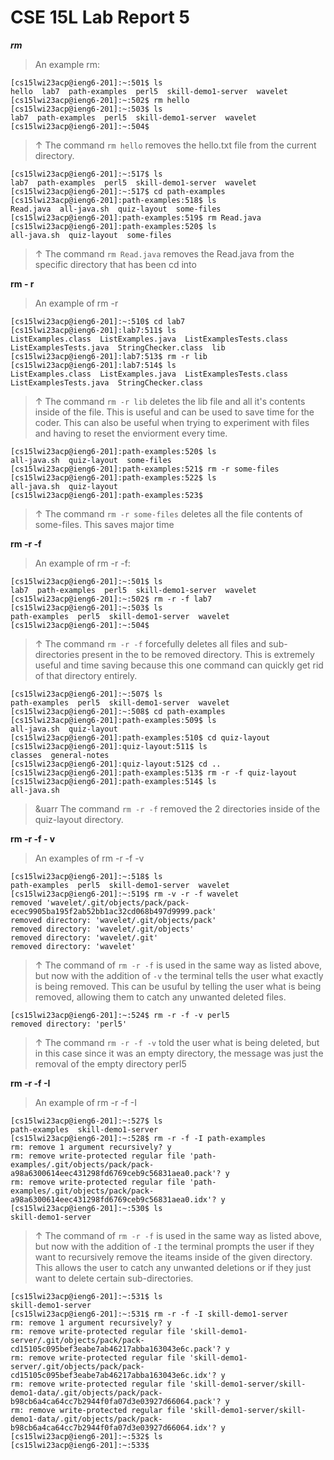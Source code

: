 # CSE 15L Lab Report 5

***rm***

> An example rm: 

```console
[cs15lwi23acp@ieng6-201]:~:501$ ls
hello  lab7  path-examples  perl5  skill-demo1-server  wavelet
[cs15lwi23acp@ieng6-201]:~:502$ rm hello
[cs15lwi23acp@ieng6-201]:~:503$ ls
lab7  path-examples  perl5  skill-demo1-server  wavelet
[cs15lwi23acp@ieng6-201]:~:504$ 
```

> &uarr; The command `rm hello` removes the hello.txt file from the current directory. 

```console 
[cs15lwi23acp@ieng6-201]:~:517$ ls    
lab7  path-examples  perl5  skill-demo1-server  wavelet
[cs15lwi23acp@ieng6-201]:~:517$ cd path-examples
[cs15lwi23acp@ieng6-201]:path-examples:518$ ls
Read.java  all-java.sh  quiz-layout  some-files
[cs15lwi23acp@ieng6-201]:path-examples:519$ rm Read.java
[cs15lwi23acp@ieng6-201]:path-examples:520$ ls
all-java.sh  quiz-layout  some-files
```
>&uarr; The command `rm Read.java` removes the Read.java from the specific directory that has been cd 
into

**rm - r**

> An example of rm -r 

```console 
[cs15lwi23acp@ieng6-201]:~:510$ cd lab7
[cs15lwi23acp@ieng6-201]:lab7:511$ ls
ListExamples.class  ListExamples.java  ListExamplesTests.class  ListExamplesTests.java  StringChecker.class  lib
[cs15lwi23acp@ieng6-201]:lab7:513$ rm -r lib      
[cs15lwi23acp@ieng6-201]:lab7:514$ ls
ListExamples.class  ListExamples.java  ListExamplesTests.class  ListExamplesTests.java  StringChecker.class
```
> &uarr; The command `rm -r lib` deletes the lib file and all it's contents inside of the file. This is useful and can be used to save time 
for the coder. This can also be useful when trying to experiment with files and having to reset the enviorment every time.

```console
[cs15lwi23acp@ieng6-201]:path-examples:520$ ls
all-java.sh  quiz-layout  some-files
[cs15lwi23acp@ieng6-201]:path-examples:521$ rm -r some-files
[cs15lwi23acp@ieng6-201]:path-examples:522$ ls
all-java.sh  quiz-layout
[cs15lwi23acp@ieng6-201]:path-examples:523$ 
```
>&uarr; The command `rm -r some-files` deletes all the file contents of some-files. This saves major time

**rm -r -f**

> An example of rm -r -f:

```console
[cs15lwi23acp@ieng6-201]:~:501$ ls
lab7  path-examples  perl5  skill-demo1-server  wavelet
[cs15lwi23acp@ieng6-201]:~:502$ rm -r -f lab7
[cs15lwi23acp@ieng6-201]:~:503$ ls
path-examples  perl5  skill-demo1-server  wavelet
[cs15lwi23acp@ieng6-201]:~:504$ 
```
> &uarr; The command `rm -r -f` forcefully deletes all files and sub-directories present in the to be removed directory. This
is extremely useful and time saving because this one command can quickly get rid of that directory entirely.

```console 
[cs15lwi23acp@ieng6-201]:~:507$ ls
path-examples  perl5  skill-demo1-server  wavelet
[cs15lwi23acp@ieng6-201]:~:508$ cd path-examples
[cs15lwi23acp@ieng6-201]:path-examples:509$ ls
all-java.sh  quiz-layout
[cs15lwi23acp@ieng6-201]:path-examples:510$ cd quiz-layout
[cs15lwi23acp@ieng6-201]:quiz-layout:511$ ls
classes  general-notes
[cs15lwi23acp@ieng6-201]:quiz-layout:512$ cd ..
[cs15lwi23acp@ieng6-201]:path-examples:513$ rm -r -f quiz-layout
[cs15lwi23acp@ieng6-201]:path-examples:514$ ls
all-java.sh
```
> &uarr The command `rm -r -f` removed the 2 directories inside of the quiz-layout directory.

**rm -r -f - v**

> An examples of rm -r -f -v

``` console 
[cs15lwi23acp@ieng6-201]:~:518$ ls
path-examples  perl5  skill-demo1-server  wavelet
[cs15lwi23acp@ieng6-201]:~:519$ rm -v -r -f wavelet 
removed 'wavelet/.git/objects/pack/pack-ecec9905ba195f2ab52bb1ac32cd068b497d9999.pack'
removed directory: 'wavelet/.git/objects/pack'
removed directory: 'wavelet/.git/objects'
removed directory: 'wavelet/.git'
removed directory: 'wavelet'
```
> &uarr; The command of `rm -r -f` is used in the same way as listed above, but now with the addition of `-v` the terminal 
tells the user what exactly is being removed. This can be usuful by telling the user what is being removed, allowing them 
to catch any unwanted deleted files.

```console
[cs15lwi23acp@ieng6-201]:~:524$ rm -r -f -v perl5
removed directory: 'perl5'
```
> &uarr; The command `rm -r -f -v` told the user what is being deleted, but in this case since it was an empty directory, the 
message was just the removal of the empty directory perl5

**rm -r -f -I**

>An example of rm -r -f -I

``` console 
[cs15lwi23acp@ieng6-201]:~:527$ ls
path-examples  skill-demo1-server
[cs15lwi23acp@ieng6-201]:~:528$ rm -r -f -I path-examples
rm: remove 1 argument recursively? y
rm: remove write-protected regular file 'path-examples/.git/objects/pack/pack-a98a6300614eec431298fd6769ceb9c56831aea0.pack'? y
rm: remove write-protected regular file 'path-examples/.git/objects/pack/pack-a98a6300614eec431298fd6769ceb9c56831aea0.idx'? y
[cs15lwi23acp@ieng6-201]:~:530$ ls
skill-demo1-server
```
> &uarr; The command of `rm -r -f` is used in the same way as listed above, but now with the addition of `-I` the terminal 
prompts the user if they want to recursively remove the iteams inside of the given directory. This allows the user to catch 
any unwanted deletions or if they just want to delete certain sub-directories.

```console 
[cs15lwi23acp@ieng6-201]:~:531$ ls
skill-demo1-server
[cs15lwi23acp@ieng6-201]:~:531$ rm -r -f -I skill-demo1-server
rm: remove 1 argument recursively? y
rm: remove write-protected regular file 'skill-demo1-server/.git/objects/pack/pack-cd15105c095bef3eabe7ab46217abba163043e6c.pack'? y
rm: remove write-protected regular file 'skill-demo1-server/.git/objects/pack/pack-cd15105c095bef3eabe7ab46217abba163043e6c.idx'? y
rm: remove write-protected regular file 'skill-demo1-server/skill-demo1-data/.git/objects/pack/pack-b98cb6a4ca64cc7b2944f0fa07d3e03927d66064.pack'? y
rm: remove write-protected regular file 'skill-demo1-server/skill-demo1-data/.git/objects/pack/pack-b98cb6a4ca64cc7b2944f0fa07d3e03927d66064.idx'? y
[cs15lwi23acp@ieng6-201]:~:532$ ls
[cs15lwi23acp@ieng6-201]:~:533$ 
```
> 
